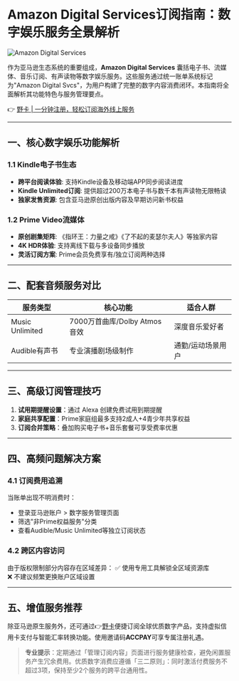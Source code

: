 # Amazon Digital Services订阅指南：数字娱乐服务全景解析

![Amazon Digital Services](https://bbtdd.com/wp-content/uploads/img/2499431263.webp)

作为亚马逊生态系统的重要组成，**Amazon Digital Services** 囊括电子书、流媒体、音乐订阅、有声读物等数字娱乐服务。这些服务通过统一账单系统标记为"Amazon Digital Svcs"，为用户构建了完整的数字内容消费闭环。本指南将全面解析其功能特色与服务管理要点。

👉 [野卡 | 一分钟注册，轻松订阅海外线上服务](https://bbtdd.com/yeka)

---

## 一、核心数字娱乐功能解析

### 1.1 Kindle电子书生态
- **跨平台阅读体验**: 支持Kindle设备及移动端APP同步阅读进度
- **Kindle Unlimited订阅**: 提供超过200万本电子书与数千本有声读物无限畅读
- **独家发售资源**: 包含亚马逊原创出版内容及早期访问新书权益

### 1.2 Prime Video流媒体
- **原创剧集矩阵**: 《指环王：力量之戒》《了不起的麦瑟尔夫人》等独家内容
- **4K HDR体验**: 支持离线下载与多设备同步播放
- **灵活订阅方案**: Prime会员免费享有/独立订阅两种选择

---

## 二、配套音频服务对比

| 服务类型       | 核心功能                      | 适合人群              |
|----------------|-----------------------------|---------------------|
| Music Unlimited | 7000万首曲库/Dolby Atmos音效 | 深度音乐爱好者        |
| Audible有声书   | 专业演播剧场级制作            | 通勤/运动场景用户     |

---

## 三、高级订阅管理技巧
1. **试用期提醒设置**：通过 Alexa 创建免费试用到期提醒
2. **家庭共享配置**：Prime家庭组最多支持2成人+4青少年共享权益
3. **订阅合并策略**：叠加购买电子书+音乐套餐可享受费率优惠

---

## 四、高频问题解决方案

### 4.1 订阅费用追溯
当账单出现不明消费时：
- 登录亚马逊账户 > 数字服务管理页面
- 筛选"非Prime权益服务"分类
- 查看Audible/Music Unlimited等独立订阅状态

### 4.2 跨区内容访问
由于版权限制部分内容存在区域差异：
✅ 使用专用工具解锁全区域资源库  
❌ 不建议频繁更换账户区域设置

---

## 五、增值服务推荐
除亚马逊原生服务外，还可通过👉[野卡](https://bbtdd.com/yeka)便捷订阅全球优质数字产品，支持虚拟信用卡支付与智能汇率转换功能。使用邀请码**ACCPAY**可享专属注册礼遇。

> **专业提示**：定期通过「管理订阅内容」页面进行服务健康检查，避免闲置服务产生冗余费用。优质数字消费应遵循「三二原则」：同时激活付费服务不超过3项，保持至少2个服务的跨平台通用性。